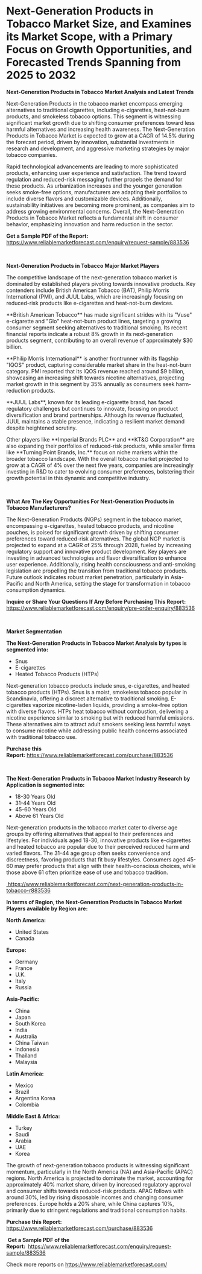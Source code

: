 <p><h1>Next-Generation Products in Tobacco Market Size, and Examines its Market Scope, with a Primary Focus on Growth Opportunities, and Forecasted Trends Spanning from 2025 to 2032</h1></p><p><strong>Next-Generation Products in Tobacco Market Analysis and Latest Trends</strong></p>
<p><p>Next-Generation Products in the tobacco market encompass emerging alternatives to traditional cigarettes, including e-cigarettes, heat-not-burn products, and smokeless tobacco options. This segment is witnessing significant market growth due to shifting consumer preferences toward less harmful alternatives and increasing health awareness. The Next-Generation Products in Tobacco Market is expected to grow at a CAGR of 14.5% during the forecast period, driven by innovation, substantial investments in research and development, and aggressive marketing strategies by major tobacco companies. </p><p>Rapid technological advancements are leading to more sophisticated products, enhancing user experience and satisfaction. The trend toward regulation and reduced-risk messaging further propels the demand for these products. As urbanization increases and the younger generation seeks smoke-free options, manufacturers are adapting their portfolios to include diverse flavors and customizable devices. Additionally, sustainability initiatives are becoming more prominent, as companies aim to address growing environmental concerns. Overall, the Next-Generation Products in Tobacco Market reflects a fundamental shift in consumer behavior, emphasizing innovation and harm reduction in the sector.</p></p>
<p><strong>Get a Sample PDF of the Report:&nbsp;</strong> <a href="https://www.reliablemarketforecast.com/enquiry/request-sample/883536?utm_campaign=2800&utm_medium=2&utm_source=Github&utm_content=ia&utm_term=05042025&utm_id=next-generation-products-in-tobacco">https://www.reliablemarketforecast.com/enquiry/request-sample/883536</a></p>
<p>&nbsp;</p>
<p><strong>Next-Generation Products in Tobacco Major Market Players</strong></p>
<p><p>The competitive landscape of the next-generation tobacco market is dominated by established players pivoting towards innovative products. Key contenders include British American Tobacco (BAT), Philip Morris International (PMI), and JUUL Labs, which are increasingly focusing on reduced-risk products like e-cigarettes and heat-not-burn devices.</p><p>**British American Tobacco** has made significant strides with its "Vuse" e-cigarette and "Glo" heat-not-burn product lines, targeting a growing consumer segment seeking alternatives to traditional smoking. Its recent financial reports indicate a robust 8% growth in its next-generation products segment, contributing to an overall revenue of approximately $30 billion.</p><p>**Philip Morris International** is another frontrunner with its flagship "IQOS" product, capturing considerable market share in the heat-not-burn category. PMI reported that its IQOS revenue reached around $9 billion, showcasing an increasing shift towards nicotine alternatives, projecting market growth in this segment by 35% annually as consumers seek harm-reduction products.</p><p>**JUUL Labs**, known for its leading e-cigarette brand, has faced regulatory challenges but continues to innovate, focusing on product diversification and brand partnerships. Although its revenue fluctuated, JUUL maintains a stable presence, indicating a resilient market demand despite heightened scrutiny.</p><p>Other players like **Imperial Brands PLC** and **KT&G Corporation** are also expanding their portfolios of reduced-risk products, while smaller firms like **Turning Point Brands, Inc.** focus on niche markets within the broader tobacco landscape. With the overall tobacco market projected to grow at a CAGR of 4% over the next five years, companies are increasingly investing in R&D to cater to evolving consumer preferences, bolstering their growth potential in this dynamic and competitive industry.</p></p>
<p>&nbsp;</p>
<p><strong>What Are The Key Opportunities For Next-Generation Products in Tobacco Manufacturers?</strong></p>
<p><p>The Next-Generation Products (NGPs) segment in the tobacco market, encompassing e-cigarettes, heated tobacco products, and nicotine pouches, is poised for significant growth driven by shifting consumer preferences toward reduced-risk alternatives. The global NGP market is projected to expand at a CAGR of 25% through 2028, fueled by increasing regulatory support and innovative product development. Key players are investing in advanced technologies and flavor diversification to enhance user experience. Additionally, rising health consciousness and anti-smoking legislation are propelling the transition from traditional tobacco products. Future outlook indicates robust market penetration, particularly in Asia-Pacific and North America, setting the stage for transformation in tobacco consumption dynamics.</p></p>
<p><strong>Inquire or Share Your Questions If Any Before Purchasing This Report:</strong> <a href="https://www.reliablemarketforecast.com/enquiry/pre-order-enquiry/883536?utm_campaign=2800&utm_medium=2&utm_source=Github&utm_content=ia&utm_term=05042025&utm_id=next-generation-products-in-tobacco">https://www.reliablemarketforecast.com/enquiry/pre-order-enquiry/883536</a></p>
<p>&nbsp;</p>
<p><strong>Market Segmentation</strong></p>
<p><strong>The Next-Generation Products in Tobacco Market Analysis by types is segmented into:</strong></p>
<p><ul><li>Snus</li><li>E-cigarettes</li><li>Heated Tobacco Products (HTPs)</li></ul></p>
<p><p>Next-generation tobacco products include snus, e-cigarettes, and heated tobacco products (HTPs). Snus is a moist, smokeless tobacco popular in Scandinavia, offering a discreet alternative to traditional smoking. E-cigarettes vaporize nicotine-laden liquids, providing a smoke-free option with diverse flavors. HTPs heat tobacco without combustion, delivering a nicotine experience similar to smoking but with reduced harmful emissions. These alternatives aim to attract adult smokers seeking less harmful ways to consume nicotine while addressing public health concerns associated with traditional tobacco use.</p></p>
<p><strong>Purchase this Report:&nbsp;</strong><a href="https://www.reliablemarketforecast.com/purchase/883536?utm_campaign=2800&utm_medium=2&utm_source=Github&utm_content=ia&utm_term=05042025&utm_id=next-generation-products-in-tobacco">https://www.reliablemarketforecast.com/purchase/883536</a></p>
<p>&nbsp;</p>
<p><strong>The Next-Generation Products in Tobacco Market Industry Research by Application is segmented into:</strong></p>
<p><ul><li>18-30 Years Old</li><li>31-44 Years Old</li><li>45-60 Years Old</li><li>Above 61 Years Old</li></ul></p>
<p><p>Next-generation products in the tobacco market cater to diverse age groups by offering alternatives that appeal to their preferences and lifestyles. For individuals aged 18-30, innovative products like e-cigarettes and heated tobacco are popular due to their perceived reduced harm and varied flavors. The 31-44 age group often seeks convenience and discreetness, favoring products that fit busy lifestyles. Consumers aged 45-60 may prefer products that align with their health-conscious choices, while those above 61 often prioritize ease of use and tobacco tradition.</p></p>
<p><a href="https://www.reliablemarketforecast.com/next-generation-products-in-tobacco-r883536?utm_campaign=2800&utm_medium=2&utm_source=Github&utm_content=ia&utm_term=05042025&utm_id=next-generation-products-in-tobacco">&nbsp;https://www.reliablemarketforecast.com/next-generation-products-in-tobacco-r883536</a></p>
<p><strong>In terms of Region, the Next-Generation Products in Tobacco Market Players available by Region are:</strong></p>
<p>
    <p> <strong> North America: </strong>
        <ul>
            <li>United States</li>
            <li>Canada</li>
        </ul>
        </p> 
    <p> <strong> Europe: </strong>
        <ul>
            <li>Germany</li>
            <li>France</li>
            <li>U.K.</li>
            <li>Italy</li>
            <li>Russia</li>
        </ul>
        </p> 
    <p> <strong> Asia-Pacific: </strong>
        <ul>
            <li>China</li>
            <li>Japan</li>
            <li>South Korea</li>
            <li>India</li>
            <li>Australia</li>
            <li>China Taiwan</li>
            <li>Indonesia</li>
            <li>Thailand</li>
            <li>Malaysia</li>
        </ul>
        </p> 
    <p> <strong> Latin America: </strong>
        <ul>
            <li>Mexico</li>
            <li>Brazil</li>
            <li>Argentina Korea</li>
            <li>Colombia</li>
        </ul>
        </p> 
    <p> <strong> Middle East & Africa: </strong>
        <ul>
            <li>Turkey</li>
            <li>Saudi</li>
            <li>Arabia</li>
            <li>UAE</li>
            <li>Korea</li>
        </ul>
    </p>
    </p>
<p><p>The growth of next-generation tobacco products is witnessing significant momentum, particularly in the North America (NA) and Asia-Pacific (APAC) regions. North America is projected to dominate the market, accounting for approximately 40% market share, driven by increased regulatory approval and consumer shifts towards reduced-risk products. APAC follows with around 30%, led by rising disposable incomes and changing consumer preferences. Europe holds a 20% share, while China captures 10%, primarily due to stringent regulations and traditional consumption habits.</p></p>
<p><strong>Purchase this Report: </strong><a href="https://www.reliablemarketforecast.com/purchase/883536?utm_campaign=2800&utm_medium=2&utm_source=Github&utm_content=ia&utm_term=05042025&utm_id=next-generation-products-in-tobacco">https://www.reliablemarketforecast.com/purchase/883536</a></p>
<p>&nbsp;<strong>Get a Sample PDF of the Report:&nbsp;&nbsp;</strong><a href="https://www.reliablemarketforecast.com/enquiry/request-sample/883536?utm_campaign=2800&utm_medium=2&utm_source=Github&utm_content=ia&utm_term=05042025&utm_id=next-generation-products-in-tobacco">https://www.reliablemarketforecast.com/enquiry/request-sample/883536</a></p>
<p><strong></strong></p>
<p>Check more reports on <a href="https://www.reliablemarketforecast.com/?utm_campaign=2800&utm_medium=2&utm_source=Github&utm_content=ia&utm_term=05042025&utm_id=next-generation-products-in-tobacco">https://www.reliablemarketforecast.com/</a></p>